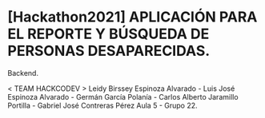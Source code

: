 # [Hackathon2021] APLICACIÓN PARA EL REPORTE Y BÚSQUEDA DE PERSONAS DESAPARECIDAS.
Backend.

< TEAM HACKCODEV > Leidy Birssey Espinoza Alvarado - Luis José Espinoza Alvarado - Germán García Polanía - Carlos Alberto Jaramillo Portilla - Gabriel José Contreras Pérez Aula 5 - Grupo 22.
